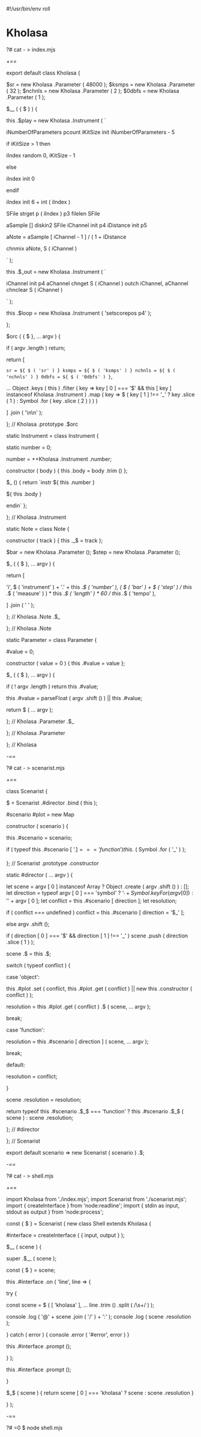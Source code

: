 #!/usr/bin/env roll

# Kholasa

?# cat - > index.mjs

+==

export default class Kholasa {

$sr = new Kholasa .Parameter ( 48000 );
$ksmps = new Kholasa .Parameter ( 32 );
$nchnls = new Kholasa .Parameter ( 2 );
$0dbfs = new Kholasa .Parameter ( 1 );

$__ ( { $ } ) {

this .$play = new Kholasa .Instrument ( `

iNumberOfParameters pcount
iKitSize init iNumberOfParameters - 5

if iKitSize > 1 then

iIndex random 0, iKitSize - 1

else

iIndex init 0

endif

iIndex init 6 + int ( iIndex )

SFile strget p ( iIndex )
p3 filelen SFile

aSample [] diskin2 SFile
iChannel init p4
iDistance init p5

aNote = aSample [ iChannel - 1 ] / ( 1 + iDistance

chnmix aNote, S ( iChannel )

` );

this .$_out = new Kholasa .Instrument ( `

iChannel init p4
aChannel chnget S ( iChannel )
outch iChannel, aChannel
chnclear S ( iChannel )

` );

this .$loop = new Kholasa .Instrument ( 'setscorepos p4' );

};

$orc ( { $ }, ... argv ) {

if ( argv .length )
return;

return [

`sr = ${ $ ( 'sr' ) }
ksmps = ${ $ ( 'ksmps' ) }
nchnls = ${ $ ( 'nchnls' ) }
0dbfs = ${ $ ( '0dbfs' ) }`,

... Object .keys ( this )
.filter ( key => key [ 0 ] === '$' && this [ key ] instanceof Kholasa .Instrument )
.map ( key => $ ( key [ 1 ] !== '_' ? key .slice ( 1 ) : Symbol .for ( key .slice ( 2 ) ) ) )

] .join ( '\n\n' );

}; // Kholasa .prototype .$orc

static Instrument = class Instrument {

static number = 0;

number = ++Kholasa .Instrument .number;

constructor ( body ) { this .body = body .trim () };

$_ () { return `instr ${ this .number }

${ this .body }

endin` };

}; // Kholasa .Instrument

static Note = class Note {

constructor ( track ) { this ._$ = track };

$bar = new Kholasa .Parameter ();
$step = new Kholasa .Parameter ();

$_ ( { $ }, ... argv ) {

return [

'i',
$ ( 'instrument' ) + '.' + this ._$ ( 'number' ),
( $ ( 'bar' ) + $ ( 'step' ) / this ._$ ( 'measure' ) ) * this ._$ ( 'length' ) * 60 / this ._$ ( 'tempo' ),

] .join ( ' ' );

}; // Kholasa .Note .$_

}; // Kholasa .Note

static Parameter = class Parameter {

#value = 0;

constructor ( value = 0 ) { this .#value = value };

$_ ( { $ }, ... argv ) {

if ( ! argv .length )
return this .#value;

this .#value = parseFloat ( argv .shift () ) || this .#value;

return $ ( ... argv );

}; // Kholasa .Parameter .$_

}; // Kholasa .Parameter

}; // Kholasa

-==

?# cat - > scenarist.mjs

+==

class Scenarist {

$ = Scenarist .#director .bind ( this );

#scenario
#plot = new Map

constructor ( scenario ) {

this .#scenario = scenario;

if ( typeof this .#scenario [ '$__' ] === 'function' )
this .$ ( Symbol .for ( '_' ) );

}; // Scenarist .prototype .constructor

static #director ( ... argv ) {

let scene = argv [ 0 ] instanceof Array ? Object .create ( argv .shift () ) : [];
let direction = typeof argv [ 0 ] === 'symbol' ? '$_' + Symbol .keyFor ( argv [ 0 ] ) : '$' + argv [ 0 ];
let conflict = this .#scenario [ direction ];
let resolution;

if ( conflict === undefined )
conflict = this .#scenario [ direction = '$_' ];

else
argv .shift ();

if ( direction [ 0 ] === '$' && direction [ 1 ] !== '_' )
scene .push ( direction .slice ( 1 ) );

scene .$ = this .$;

switch ( typeof conflict ) {

case 'object':

this .#plot .set ( conflict, this .#plot .get ( conflict ) || new this .constructor ( conflict ) );

resolution = this .#plot .get ( conflict ) .$ ( scene, ... argv );

break;

case 'function':

resolution = this .#scenario [ direction ] ( scene, ... argv );

break;

default:

resolution = conflict;

}

scene .resolution = resolution;

return typeof this .#scenario .$_$ === 'function' ? this .#scenario .$_$ ( scene ) : scene .resolution;

}; // #director

}; // Scenarist

export default scenario => new Scenarist ( scenario ) .$;

-==

?# cat - > shell.mjs

+==

import Kholasa from './index.mjs';
import Scenarist from './scenarist.mjs';
import { createInterface } from 'node:readline';
import { stdin as input, stdout as output } from 'node:process';

const { $ } = Scenarist ( new class Shell extends Kholasa {

#interface = createInterface ( { input, output } );

$__ ( scene ) {

super .$__ ( scene );

const { $ } = scene;

this .#interface .on ( 'line', line => {

try {

const scene = $ ( [ 'kholasa' ], ... line .trim () .split ( /\s+/ ) );

console .log ( '@' + scene .join ( '/' ) + ':' );
console .log ( scene .resolution );

} catch ( error ) { console .error ( '#error', error ) }

this .#interface .prompt ();

} );

this .#interface .prompt ();

}

$_$ ( scene ) { return scene [ 0 ] === 'kholasa' ? scene : scene .resolution }

} );

-==

?# =0 $ node shell.mjs
